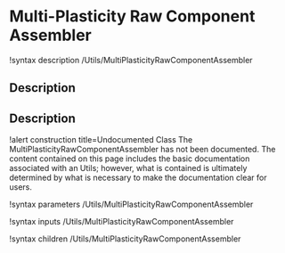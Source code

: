 # Multi-Plasticity Raw Component Assembler

!syntax description /Utils/MultiPlasticityRawComponentAssembler

## Description

## Description
!alert construction title=Undocumented Class
The MultiPlasticityRawComponentAssembler has not been documented. The content contained on this page
includes the basic documentation associated with an Utils; however, what is contained is
ultimately determined by what is necessary to make the documentation clear for users.

!syntax parameters /Utils/MultiPlasticityRawComponentAssembler

!syntax inputs /Utils/MultiPlasticityRawComponentAssembler

!syntax children /Utils/MultiPlasticityRawComponentAssembler
